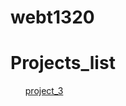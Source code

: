# webt1320

<h1>Projects_list</h1>

<ul>
   <a href="project_3/index.html" target="_blank">project_3</a>
</ul>





